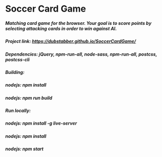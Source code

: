 # Soccer Card Game
##### Matching card game for the browser. Your goal is to score points by selecting attacking cards in order to win against AI.

##### Project link: https://dubstabber.github.io/SoccerCardGame/

##### **Dependencies:** jQuery, npm-run-all, node-sass, npm-run-all, postcss, postcss-cli

##### **Building:**
##### nodejs: npm install
##### nodejs: npm run build

##### **Run locally:**
##### nodejs: npm install -g live-server
##### nodejs: npm install
##### nodejs: npm start

